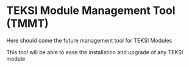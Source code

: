 # TEKSI Module Management Tool (TMMT)

Here should come the future management tool for TEKSI Modules

This tool will be able to ease the installation and upgrade of any TEKSI module
